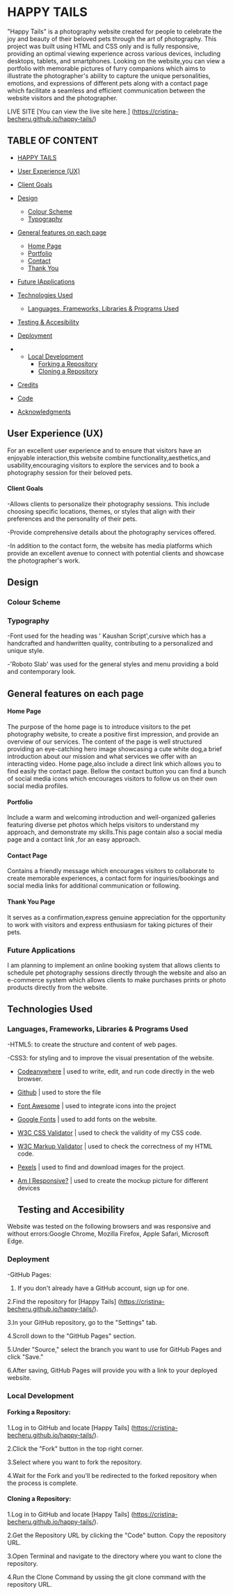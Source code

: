 # HAPPY TAILS
"Happy Tails" is a photography website created for people to celebrate the joy and beauty of their beloved pets through the art of photography.
This project was built using HTML and CSS only and is fully responsive, providing an optimal viewing experience across various devices, including desktops, tablets, and smartphones.
Looking on the website,you can view a portfolio with memorable pictures of  furry companions which aims to illustrate the photographer's ability to capture the unique personalities, emotions, and expressions of different pets along with a contact page which facilitate a seamless and efficient communication  between the website visitors and the photographer. 




LIVE SITE
[You can view the live site here.] (https://cristina-becheru.github.io/happy-tails/)

## TABLE OF CONTENT

- [HAPPY TAILS](#happy-tails)
- [User Experience (UX)](#user-experience-ux)
- [Client Goals](#client-goals)
- [Design](#design)
   - [Colour Scheme](#colour-scheme)  
    - [Typography](#typography)
- [General features on each page](#general-features-on-each-page)
     -  [Home Page](#home-page)
     -  [Portfolio](#Portfolio)
     -  [Contact](#contact)
     -  [Thank You](#thank-you)
  
- [Future IApplications](#future-applications)
- [Technologies Used](#technologies-used)
    - [Languages, Frameworks, Libraries \& Programs Used](#languages-frameworks-libraries-programs-used)
- [Testing & Accesibility](#testing-accesibility)
- [Deployment](#deployment)
-  - [Local Development](#local-development)
      - [Forking a Repository](#forking-a-Repository)
      - [Cloning a Repository](#cloning-a-Repository)
- [Credits](#credits)
- [Code](#code)
- [Acknowledgments](#acknowledgments)

## User Experience (UX)
For an excellent user experience and to ensure that visitors have an enjoyable interaction,this website combine functionality,aesthetics,and usability,encouraging visitors to explore the services and to book a photography session for their beloved pets.

#### Client Goals
-Allows clients to personalize their photography sessions. This include choosing specific locations, themes, or styles that align with their preferences and the personality of their pets.

-Provide comprehensive details about the photography services offered. 

-In addition to the contact form, the website has media platforms which provide an excellent avenue to connect with potential clients and showcase the photographer's work.

## Design

### Colour Scheme








### Typography
-Font used for the heading was ' Kaushan Script',cursive which has a handcrafted and handwritten quality, contributing to a personalized and unique style.

-'Roboto Slab' was used for the general styles and menu providing a bold and contemporary look.

## General features on each page

#### Home Page

The purpose of the home page is to introduce visitors to the pet photography website, to create a positive first impression, and provide an overview of our services.
The content of the page is well structured providing an eye-catching hero image showcasing a cute white dog,a brief introduction about our mission and what services we offer with an interacting video.
Home page,also include a direct link which allows you to find easily the contact page.
Bellow the contact button you can find a bunch of social media icons which encourages visitors to follow us on their own social media profiles.

#### Portfolio

Include a warm and welcoming introduction and well-organized galleries featuring diverse pet photos which helps visitors to understand my approach, and demonstrate my skills.This page contain also a social media page and a contact link ,for an easy approach.

#### Contact Page

Contains a friendly message which encourages visitors to collaborate to create memorable experiences, a contact form for inquiries/bookings and social media links for additional communication or following.

#### Thank You Page

 It serves as a confirmation,express genuine appreciation for the opportunity to work with visitors and express enthusiasm for taking pictures of their pets.

### Future Applications

I am planning to implement an online booking system that allows clients to schedule pet photography sessions directly through the website and also an e-commerce system which allows clients to make purchases prints or photo products directly from the website.

## Technologies Used

### Languages, Frameworks, Libraries & Programs Used

-HTML5: to create the structure and content of web pages.

-CSS3: for styling and to improve the visual presentation of the website.

- [Codeanywhere](https://app.codeanywhere.com/) | used to write, edit, and run code directly in the web browser.
- [Github](https://github.com/) | used to store the file
- [Font Awesome](https://fontawesome.com/icons) | used to integrate icons into the project
- [Google Fonts](https://fonts.google.com/) | used to add fonts on the website.
- [W3C CSS Validator](https://jigsaw.w3.org/css-validator/) | used to check the validity of my CSS code.
- [W3C Markup Validator](https://validator.w3.org/) | used to check the correctness of my HTML code. 
- [Pexels](https://www.pexels.com/) | used  to find and download images for the project.
- [Am I Responsive?](https://ui.dev/amiresponsive?) | used to create the mockup picture for different devices

  ## Testing and Accesibility
Website was tested on the following browsers and was responsive and without errors:Google Chrome, Mozilla Firefox, Apple Safari, Microsoft Edge.








### Deployment
-GitHub Pages:
1. If you don't already have a GitHub account, sign up for one.
   
2.Find the repository for [Happy Tails] (https://cristina-becheru.github.io/happy-tails/). 

3.In your GitHub repository, go to the "Settings" tab.

4.Scroll down to the "GitHub Pages" section.

5.Under "Source," select the branch you want to use for GitHub Pages and click "Save."

6.After saving, GitHub Pages will provide you with a link to your deployed website.

### Local Development

#### Forking a Repository:

1.Log in to GitHub and locate [Happy Tails] (https://cristina-becheru.github.io/happy-tails/).

2.Click the "Fork" button in the top right corner.

3.Select where you want to fork the repository.

4.Wait for the Fork and you'll be redirected to the forked repository when the process is complete.

#### Cloning a Repository:

1.Log in to GitHub and locate [Happy Tails] (https://cristina-becheru.github.io/happy-tails/).

2.Get the Repository URL by clicking the "Code" button. Copy the repository URL.

3.Open Terminal and navigate to the directory where you want to clone the repository.

4.Run the Clone Command by ussing the git clone command with the repository URL.


